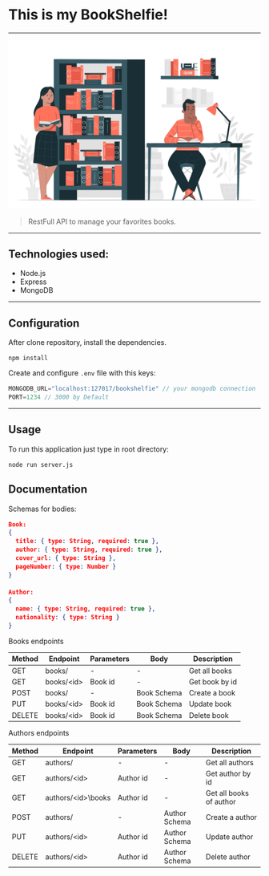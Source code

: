 # This is my BookShelfie!
---

![BookShelfie Logo](assets/bookshelfie-logo.jpg)

> RestFull API to manage your favorites books.

---
## Technologies used:

- Node.js
- Express
- MongoDB
---
## Configuration

After clone repository, install the dependencies.

```
npm install 
```

Create and configure `.env` file with this keys:

```js
MONGODB_URL="localhost:127017/bookshelfie" // your mongodb connection
PORT=1234 // 3000 by Default
```

---
## Usage
To run this application just type in root directory:

```
node run server.js
```

## Documentation

Schemas for bodies:

```json
Book:
{
  title: { type: String, required: true },
  author: { type: String, required: true },
  cover_url: { type: String },
  pageNumber: { type: Number }
}

Author:
{
  name: { type: String, required: true },
  nationality: { type: String }
}

```

Books endpoints

| Method | Endpoint    | Parameters | Body        | Description    |
| ------ | ----------- | ---------- | ----------- | -------------- |
| GET    | books/      | -          | -           | Get all books  |
| GET    | books/\<id> | Book id    | -           | Get book by id |
| POST   | books/      | -          | Book Schema | Create a book  |
| PUT    | books/\<id> | Book id    | Book Schema | Update book    |
| DELETE | books/\<id> | Book id    | Book Schema | Delete book    |


Authors endpoints

| Method | Endpoint            | Parameters | Body          | Description             |
| ------ | ------------------- | ---------- | ------------- | ----------------------- |
| GET    | authors/            | -          | -             | Get all authors         |
| GET    | authors/\<id>       | Author id  | -             | Get author by id        |
| GET    | authors/\<id>\books | Author id  | -             | Get all books of author |
| POST   | authors/            | -          | Author Schema | Create a author         |
| PUT    | authors/\<id>       | Author id  | Author Schema | Update author           |
| DELETE | authors/\<id>       | Author id  | Author Schema | Delete author           |

